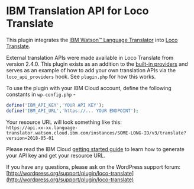 # IBM Translation API for Loco Translate

This plugin integrates the [IBM Watson™ Language Translator](https://cloud.ibm.com/catalog/services/language-translator) into [Loco Translate](https://github.com/loco/wp-loco).

External translation APIs were made available in Loco Translate from version 2.4.0. This plugin exists as an addition to the [built-in providers](https://localise.biz/wordpress/plugin/manual/providers) and serves as an example of how to add your own translation APIs via the `loco_api_providers` hook. See `plugin.php` for how this works.

To use the plugin with your IBM Cloud account, define the following constants in `wp-config.php` -

```php
define('IBM_API_KEY','YOUR API KEY');
define('IBM_API_URL','https://... YOUR ENDPOINT');
```

Your resource URL will look something like this:  
`https://api.xx-xx.language-translator.watson.cloud.ibm.com/instances/SOME-LONG-ID/v3/translate?version=2018-05-01`

Please read the IBM Cloud [getting started guide](https://cloud.ibm.com/docs/language-translator?topic=language-translator-gettingstarted) to learn how to generate your API key and get your resource URL.

If you have any questions, please ask on the WordPress support forum:
[http://wordpress.org/support/plugin/loco-translate](http://wordpress.org/support/plugin/loco-translate)

